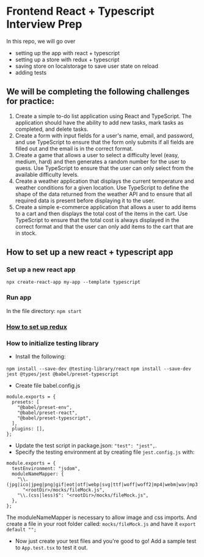 # Frontend React + Typescript Interview Prep

In this repo, we will go over

- setting up the app with react + typescript
- setting up a store with redux + typescript
- saving store on localstorage to save user state on reload
- adding tests

## We will be completing the following challenges for practice:

1. Create a simple to-do list application using React and TypeScript. The application should have the ability to add new tasks, mark tasks as completed, and delete tasks.
2. Create a form with input fields for a user's name, email, and password, and use TypeScript to ensure that the form only submits if all fields are filled out and the email is in the correct format.
3. Create a game that allows a user to select a difficulty level (easy, medium, hard) and then generates a random number for the user to guess. Use TypeScript to ensure that the user can only select from the available difficulty levels.
4. Create a weather application that displays the current temperature and weather conditions for a given location. Use TypeScript to define the shape of the data returned from the weather API and to ensure that all required data is present before displaying it to the user.
5. Create a simple e-commerce application that allows a user to add items to a cart and then displays the total cost of the items in the cart. Use TypeScript to ensure that the total cost is always displayed in the correct format and that the user can only add items to the cart that are in stock.

## How to set up a new react + typescript app

### Set up a new react app

`npx create-react-app my-app --template typescript`

### Run app

In the file directory: `npm start`

### [How to set up redux]('https://github.com/Anisha7/fe-interview-prep/blob/main/docs/TodoList.md')

### How to initialize testing library

- Install the following:

`npm install --save-dev @testing-library/react`
`npm install --save-dev jest @types/jest @babel/preset-typescript`

- Create file babel.config.js

```
module.exports = {
  presets: [
    "@babel/preset-env",
    "@babel/preset-react",
    "@babel/preset-typescript",
  ],
  plugins: [],
};
```

- Update the test script in package.json: `"test": "jest",`.
- Specify the testing environment at by creating file `jest.config.js` with:

```
module.exports = {
  testEnvironment: "jsdom",
  moduleNameMapper: {
    "\\.(jpg|ico|jpeg|png|gif|eot|otf|webp|svg|ttf|woff|woff2|mp4|webm|wav|mp3|m4a|aac|oga)$":
      "<rootDir>/mocks/fileMock.js",
    "\\.(css|less)$": "<rootDir>/mocks/fileMock.js",
  },
};
```

The moduleNameMapper is necessary to allow image and css imports. And create a file in your root folder called: `mocks/fileMock.js` and have it `export default "";`

- Now just create your test files and you're good to go! Add a sample test to `App.test.tsx` to test it out.
